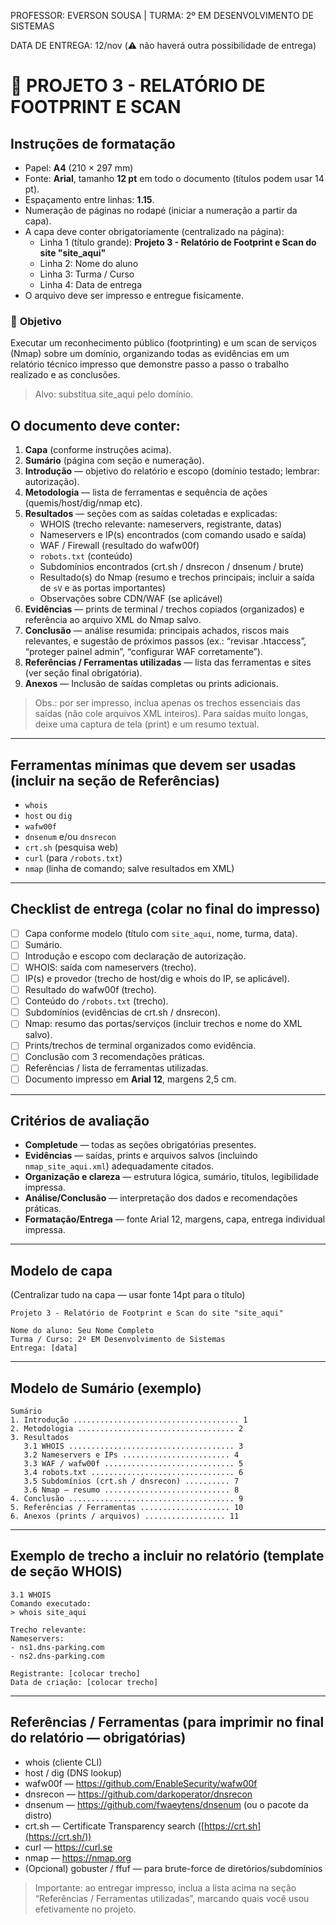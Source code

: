 PROFESSOR: EVERSON SOUSA | TURMA: 2º EM DESENVOLVIMENTO DE SISTEMAS

DATA DE ENTREGA: 12/nov (⚠️ não haverá outra possibilidade de entrega)

# 📌 PROJETO 3 - RELATÓRIO DE FOOTPRINT E SCAN

## Instruções de formatação

- Papel: **A4** (210 × 297 mm)
- Fonte: **Arial**, tamanho **12 pt** em todo o documento (títulos podem usar 14 pt).
- Espaçamento entre linhas: **1.15**.
- Numeração de páginas no rodapé (iniciar a numeração a partir da capa).
- A capa deve conter obrigatoriamente (centralizado na página):
    - Linha 1 (título grande): **Projeto 3 - Relatório de Footprint e Scan do site "site_aqui"**
    - Linha 2: Nome do aluno
    - Linha 3: Turma / Curso
    - Linha 4: Data de entrega
- O arquivo deve ser impresso e entregue fisicamente.

### 🎯 **Objetivo**

Executar um reconhecimento público (footprinting) e um scan de serviços (Nmap) sobre um domínio, organizando todas as evidências em um relatório técnico impresso que demonstre passo a passo o trabalho realizado e as conclusões.

> Alvo: substitua site_aqui pelo domínio.
> 

## O documento deve conter:

1. **Capa** (conforme instruções acima).
2. **Sumário** (página com seção e numeração).
3. **Introdução** — objetivo do relatório e escopo (domínio testado; lembrar: autorização).
4. **Metodologia** — lista de ferramentas e sequência de ações (quemis/host/dig/nmap etc).
5. **Resultados** — seções com as saídas coletadas e explicadas:
    - WHOIS (trecho relevante: nameservers, registrante, datas)
    - Nameservers e IP(s) encontrados (com comando usado e saída)
    - WAF / Firewall (resultado do wafw00f)
    - `robots.txt` (conteúdo)
    - Subdomínios encontrados (crt.sh / dnsrecon / dnsenum / brute)
    - Resultado(s) do Nmap (resumo e trechos principais; incluir a saída de `sV` e as portas importantes)
    - Observações sobre CDN/WAF (se aplicável)
6. **Evidências** — prints de terminal / trechos copiados (organizados) e referência ao arquivo XML do Nmap salvo.
7. **Conclusão** — análise resumida: principais achados, riscos mais relevantes, e sugestão de próximos passos (ex.: “revisar .htaccess”, “proteger painel admin”, “configurar WAF corretamente”).
8. **Referências / Ferramentas utilizadas** — lista das ferramentas e sites (ver seção final obrigatória).
9. **Anexos** — Inclusão de saídas completas ou prints adicionais.

> Obs.: por ser impresso, inclua apenas os trechos essenciais das saídas (não cole arquivos XML inteiros). Para saídas muito longas, deixe uma captura de tela (print) e um resumo textual.
> 

---

## Ferramentas mínimas que devem ser usadas (incluir na seção de Referências)

- `whois`
- `host` ou `dig`
- `wafw00f`
- `dnsenum` e/ou `dnsrecon`
- `crt.sh` (pesquisa web)
- `curl` (para `/robots.txt`)
- `nmap` (linha de comando; salve resultados em XML)

---

## Checklist de entrega (colar no final do impresso)

- [ ]  Capa conforme modelo (título com `site_aqui`, nome, turma, data).
- [ ]  Sumário.
- [ ]  Introdução e escopo com declaração de autorização.
- [ ]  WHOIS: saída com nameservers (trecho).
- [ ]  IP(s) e provedor (trecho de host/dig e whois do IP, se aplicável).
- [ ]  Resultado do wafw00f (trecho).
- [ ]  Conteúdo do `/robots.txt` (trecho).
- [ ]  Subdomínios (evidências de crt.sh / dnsrecon).
- [ ]  Nmap: resumo das portas/serviços (incluir trechos e nome do XML salvo).
- [ ]  Prints/trechos de terminal organizados como evidência.
- [ ]  Conclusão com 3 recomendações práticas.
- [ ]  Referências / lista de ferramentas utilizadas.
- [ ]  Documento impresso em **Arial 12**, margens 2,5 cm.

---

## Critérios de avaliação

- **Completude** — todas as seções obrigatórias presentes.
- **Evidências** — saídas, prints e arquivos salvos (incluindo `nmap_site_aqui.xml`) adequadamente citados.
- **Organização e clareza** — estrutura lógica, sumário, títulos, legibilidade impressa.
- **Análise/Conclusão** — interpretação dos dados e recomendações práticas.
- **Formatação/Entrega** — fonte Arial 12, margens, capa, entrega individual impressa.

---

## Modelo de capa

(Centralizar tudo na capa — usar fonte 14pt para o título)

```
Projeto 3 - Relatório de Footprint e Scan do site "site_aqui"

Nome do aluno: Seu Nome Completo
Turma / Curso: 2º EM Desenvolvimento de Sistemas
Entrega: [data]

```

---

## Modelo de Sumário (exemplo)

```
Sumário
1. Introdução ..................................... 1
2. Metodologia ................................... 2
3. Resultados
   3.1 WHOIS ..................................... 3
   3.2 Nameservers e IPs ........................ 4
   3.3 WAF / wafw00f ............................. 5
   3.4 robots.txt ................................ 6
   3.5 Subdomínios (crt.sh / dnsrecon) .......... 7
   3.6 Nmap — resumo ............................ 8
4. Conclusão ..................................... 9
5. Referências / Ferramentas .................... 10
6. Anexos (prints / arquivos) .................. 11

```

---

## Exemplo de trecho a incluir no relatório (template de seção WHOIS)

```
3.1 WHOIS
Comando executado:
> whois site_aqui

Trecho relevante:
Nameservers:
- ns1.dns-parking.com
- ns2.dns-parking.com

Registrante: [colocar trecho]
Data de criação: [colocar trecho]

```

---

## Referências / Ferramentas (para imprimir no final do relatório — obrigatórias)

- whois (cliente CLI)
- host / dig (DNS lookup)
- wafw00f — https://github.com/EnableSecurity/wafw00f
- dnsrecon — https://github.com/darkoperator/dnsrecon
- dnsenum — https://github.com/fwaeytens/dnsenum (ou o pacote da distro)
- crt.sh — Certificate Transparency search ([https://crt.sh](https://crt.sh/))
- curl — https://curl.se
- nmap — https://nmap.org
- (Opcional) gobuster / ffuf — para brute-force de diretórios/subdomínios

> Importante: ao entregar impresso, inclua a lista acima na seção “Referências / Ferramentas utilizadas”, marcando quais você usou efetivamente no projeto.
>
